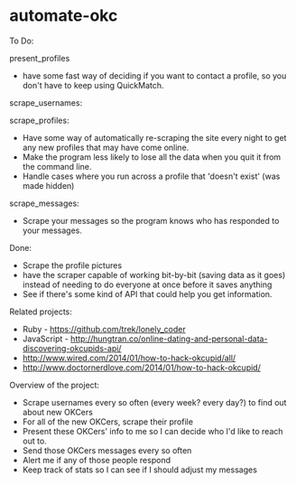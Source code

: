 # automate-okc

To Do:

present_profiles
 - have some fast way of deciding if you want to contact a profile, so you don't have to keep using QuickMatch.


scrape_usernames:

scrape_profiles:
 - Have some way of automatically re-scraping the site every night to get any new profiles that may have come online.
 - Make the program less likely to lose all the data when you quit it from the command line.
 - Handle cases where you run across a profile that 'doesn't exist' (was made hidden)

scrape_messages:
 - Scrape your messages so the program knows who has responded to your messages.






Done:
 - Scrape the profile pictures
 - have the scraper capable of working bit-by-bit (saving data as it goes) instead of needing to do everyone at once before it saves anything
 - See if there's some kind of API that could help you get information.

Related projects:
 - Ruby - https://github.com/trek/lonely_coder
 - JavaScript - http://hungtran.co/online-dating-and-personal-data-discovering-okcupids-api/
 - http://www.wired.com/2014/01/how-to-hack-okcupid/all/
  - http://www.doctornerdlove.com/2014/01/how-to-hack-okcupid/

Overview of the project:
 - Scrape usernames every so often (every week? every day?) to find out about new OKCers
 - For all of the new OKCers, scrape their profile
 - Present these OKCers' info to me so I can decide who I'd like to reach out to.
 - Send those OKCers messages every so often
 - Alert me if any of those people respond
 - Keep track of stats so I can see if I should adjust my messages